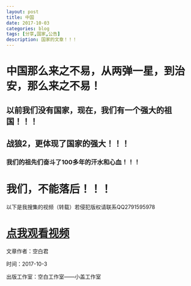 ```yaml
---
layout: post
title: 中国
date: 2017-10-03
categories: blog
tags: [分享,国家,公告]
description: 国家的文章！！！
---
```


# 中国那么来之不易，从两弹一星，到治安，那么来之不易！

## 以前我们没有国家，现在，我们有一个强大的祖国！！！

## 战狼2，更体现了国家的强大！！！

### 我们的祖先们奋斗了100多年的汗水和心血！！！

# 我们，不能落后！！！

以下是我搜集的视频（转载）若侵犯版权请联系QQ2791595978

# [点我观看视频](https://vd1.bdstatic.com/mda-hja3nvp9txkp19qh/hd/mda-hja3nvp9txkp19qh.mp4?playlist=%5B%22hd%22%2C%22sc%22%5D&amp;auth_key=1507086344-0-0-1d99fb0e9b1d276d03785158c8083b37&amp;bcevod_channel=searchbox_feed&amp;pd=wisenatural)

文章作者：空白君

时间：2017-10-3

出版工作室：空白工作室——小盖工作室
